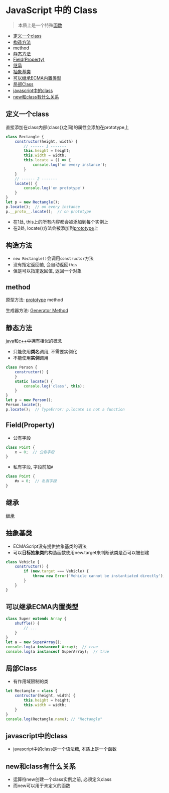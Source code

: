 # JavaScript 中的 Class

> 本质上是一个特殊[函数](javascript-function.md)

- [定义一个class](#定义一个class)
- [构造方法](#构造方法)
- [method](#method)
- [静态方法](#静态方法)
- [Field(Property)](#fieldproperty)
- [继承](#继承)
- [抽象基类](#抽象基类)
- [可以继承ECMA内置类型](#可以继承ecma内置类型)
- [局部Class](#局部class)
- [javascript中的class](#javascript中的class)
- [new和class有什么关系](#new和class有什么关系)

## 定义一个class

直接添加在class内部(class{}之间)的属性会添加在prototype上

```js
class Rectangle {
    constructor(height, width) {
        // ------ 1 -------
        this.height = height;
        this.width = width;
        this.locate = () => {
            console.log('on every instance');
        }
    }
    // ------ 2 -------
    locate() {
        console.log('on prototype')
    }
}
let p = new Rectangle();
p.locate();  // on every instance
p.__proto__.locate();  // on prototype
```

- 在1处, this上的所有内容都会被添加到每个实例上
- 在2处, locate()方法会被添加到[prototype](javascript-prototype.md)上

## 构造方法

- `new Rectangle()`会调用`constructor`方法
- 没有指定返回值, 会自动返回`this`
- 但是可以指定返回值, 返回一个对象

## method

原型方法: [prototype](javascript-prototype.md) method

生成器方法: [Generator Method](javascript-generator-function.md)

## 静态方法

[java](java-method.md#静态方法)和[c++](c++-static-member.md)中拥有相似的概念

- 只能使用**类名**调用, 不需要实例化
- 不能使用**实例**调用

```js
class Person {
    constructor() {
    }
    static locate() {
        console.log('class', this);
    }
}
let p = new Person();
Person.locate();
p.locate();  // TypeError: p.locate is not a function
```

## Field(Property)

- 公有字段

```js
class Point {
    x = 0;  // 公有字段
}
```

- 私有字段, 字段前加`#`

```js
class Point {
    #x = 0;  // 私有字段
}
```

## 继承

[继承](javascript-inheritance.md#类的继承)

## 抽象基类

- ECMAScript没有提供抽象基类的语法
- 可以**目标抽象类**的构造函数使用new.target来判断该类是否可以被创建

```js
class Vehicle {
    constructor() {
        if (new.target === Vehicle) {
            throw new Error('Vehicle cannot be instantiated directly');
        }
    }
}
```

## 可以继承ECMA内置类型

```js
class Super extends Array {
    shuffle() {
        // ...
    }
}
let a = new SuperArray();
console.log(a instanceof Array);  // true
console.log(a instanceof SuperArray);  // true
```

## 局部Class

- 有作用域限制的类

```js
let Rectangle = class {
    contructor(height, width) {
        this.height = height;
        this.width = width;
    }
}
console.log(Rectangle.name); // "Rectangle"
```
## javascript中的class

- javascript中的class是一个语法糖, 本质上是一个函数

## new和class有什么关系

- 运算符new创建一个class实例之前, 必须定义class
- 而new可以用于未定义的函数

